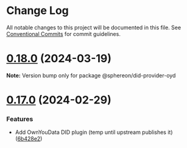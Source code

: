 # Change Log

All notable changes to this project will be documented in this file.
See [Conventional Commits](https://conventionalcommits.org) for commit guidelines.

# [0.18.0](https://github.com/OwnYourData/veramo/compare/v0.17.0...v0.18.0) (2024-03-19)

**Note:** Version bump only for package @sphereon/did-provider-oyd

# [0.17.0](https://github.com/OwnYourData/veramo/compare/v0.16.0...v0.17.0) (2024-02-29)

### Features

- Add OwnYouData DID plugin (temp until upstream publishes it) ([6b428e2](https://github.com/OwnYourData/veramo/commit/6b428e242d968594b29938e4861f44ae3e5a7106))
